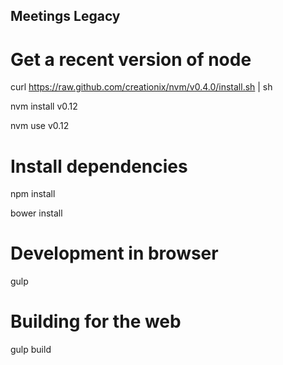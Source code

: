 Meetings Legacy
---------------

# Get a recent version of node
curl https://raw.github.com/creationix/nvm/v0.4.0/install.sh | sh

nvm install v0.12

nvm use v0.12

# Install dependencies

npm install

bower install

# Development in browser

gulp

# Building for the web

gulp build

